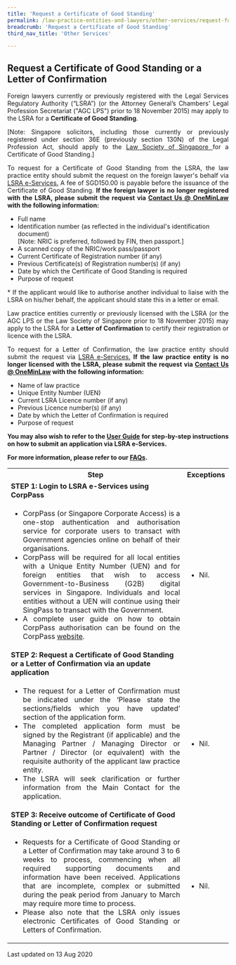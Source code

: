 ```yaml
---
title: 'Request a Certificate of Good Standing'
permalink: /law-practice-entities-and-lawyers/other-services/request-for-a-certificate-of-good-standing/
breadcrumb: 'Request a Certificate of Good Standing'
third_nav_title: 'Other Services'

---
```



Request a Certificate of Good Standing or a Letter of Confirmation
---

<p style="text-align: justify">Foreign lawyers currently or previously registered with the Legal Services Regulatory Authority (“LSRA”) (or the Attorney General’s Chambers’ Legal Profession Secretariat ("AGC LPS") prior to 18 November 2015) may apply to the LSRA for a <b>Certificate of Good Standing</b>.</p> 

<p style="text-align: justify">[Note: Singapore solicitors, including those currently or previously registered under section 36E (previously section 130N) of the Legal Profession Act, should apply to the <a href="https://www.lawsociety.org.sg/for-lawyers/certificate-of-standing/" target="_blank">Law Society of Singapore </a>for a Certificate of Good Standing.]</p> 
  
<p style="text-align: justify">To request for a Certificate of Good Standing from the LSRA, the law practice entity should submit the request on the foreign lawyer's behalf via <a href="https://www.mlaw.gov.sg/eservices/lsra/lsra-home/" target="_blank">LSRA e-Services.</a> A fee of SGD150.00 is payable before the issuance of the Certificate of Good Standing. <b>If the foreign lawyer is no longer registered with the LSRA, please submit the request via <a href="https://www.mlaw.gov.sg/eservices/enquiry/" target="_blank">Contact Us @ OneMinLaw</a> with the following information:</b></p> 

* Full name
* Identification number (as reflected in the individual's identification document)<br>[Note: NRIC is preferred, followed by FIN, then passport.] 
* A scanned copy of the NRIC/work pass/passport
* Current Certificate of Registration number (if any)
* Previous Certificate(s) of Registration number(s) (if any)
* Date by which the Certificate of Good Standing is required
* Purpose of request
<p style="text-align: justify">* If the applicant would like to authorise another individual to liaise with the LSRA on his/her behalf, the applicant should state this in a letter or email.</p>

<p style="text-align: justify">Law practice entities currently or previously licensed with the LSRA (or the AGC LPS or the Law Society of Singapore prior to 18 November 2015) may apply to the LSRA for a <b>Letter of Confirmation</b> to certify their registration or licence with the LSRA. </p> 

<p style="text-align: justify">To request for a Letter of Confirmation, the law practice entity should submit the request via <a href="https://www.mlaw.gov.sg/eservices/lsra/lsra-home/" target="_blank">LSRA e-Services.</a> <b>If the law practice entity is no longer licensed with the LSRA, please submit the request via <a href="https://www.mlaw.gov.sg/eservices/enquiry/" target="_blank">Contact Us @ OneMinLaw</a> with the following information:</b></p> 

* Name of law practice
* Unique Entity Number (UEN)
* Current LSRA Licence number (if any)
* Previous Licence number(s) (if any)
* Date by which the Letter of Confirmation is required
* Purpose of request

<p style="text-align: justify"><b>You may also wish to refer to the <a href="https://www.mlaw.gov.sg/eservices/lsra/lsra-home/" target="_blank">User Guide</a> for step-by-step instructions on how to submit an application via LSRA e-Services.</b></p>

<p style="text-align: justify"><b>For more information, please refer to our <a href="https://va.ecitizen.gov.sg/cfp/customerpages/mlaw/explorefaq.aspx" target="_blank">FAQs</a>.</b></p>

<table>
  <tr>
    <th>
      Step
    </th>
    <th>
      Exceptions
    </th>
  </tr>
  <tr>
    <td>
      <b>STEP 1: Login to LSRA e-Services using CorpPass</b>
    </td>
    <td></td>
  </tr>
  <tr>
    <td>
      <ul>
        <li style="text-align: justify">CorpPass (or Singapore Corporate Access) is a one-stop authentication and authorisation service for corporate users to transact with Government agencies online on behalf of their organisations.</li>
        <li style="text-align: justify">CorpPass will be required for all local entities with a Unique Entity Number (UEN) and for foreign entities that wish to access Government-to-Business (G2B) digital services in Singapore. Individuals and local entities without a UEN will continue using their SingPass to transact with the Government.</li>
        <li style="text-align: justify">A complete user guide on how to obtain CorpPass authorisation can be found on the CorpPass <a href="https://www.corppass.gov.sg/corppass/common/userguides" target="_blank">website</a>.</li>
      </ul>
    </td>
    <td>
      <ul>
        <li>Nil.</li>
      </ul>
    </td>
  </tr>
  <tr>
    <td>
      <b>STEP 2: Request a Certificate of Good Standing or a Letter of Confirmation via an update application </b>
    </td>
    <td></td>
  </tr>
  <tr>
    <td>
      <ul>
        <li style="text-align: justify">The request for a Letter of Confirmation must be indicated under the ‘Please state the sections/fields which you have updated’ section of the application form.</li>
        <li style="text-align: justify">The completed application form must be signed by the Registrant (if applicable) and the Managing Partner / Managing Director or Partner / Director (or equivalent) with the requisite authority of the applicant law practice entity.</li>
        <li style="text-align: justify">The LSRA will seek clarification or further information from the Main Contact for the application.</li>
      </ul>
    </td>
    <td>
      <ul>
        <li>Nil.</li>
      </ul>
    </td>
  </tr>
  <tr>
    <td>
      <b>STEP 3: Receive outcome of Certificate of Good Standing or Letter of Confirmation request</b>
    </td>
    <td></td>
  </tr>
  <tr>
    <td>
      <ul>
        <li style="text-align: justify">Requests for a Certificate of Good Standing or a Letter of Confirmation may take around 3 to 6 weeks to process, commencing when all required supporting documents and information have been received. Applications that are incomplete, complex or submitted during the peak period from January to March may require more time to process.</li>
        <li style="text-align: justify">Please also note that the LSRA only issues electronic Certificates of Good Standing or Letters of Confirmation.</li>
      </ul>
    </td>
    <td>
      <ul>
        <li>Nil.</li>
      </ul>
    </td>
  </tr>
</table>


<p class="right-side-updated">Last updated on 13 Aug 2020</p> 
